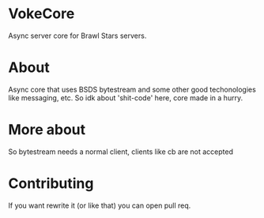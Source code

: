 # VokeCore
Async server core for Brawl Stars servers.

# About

Async core that uses BSDS bytestream and some other good techonologies like messaging, etc. So idk about 'shit-code' here, core made in a hurry.

# More about

So bytestream needs a normal client, clients like cb are not accepted

# Contributing

If you want rewrite it (or like that) you can open pull req.


